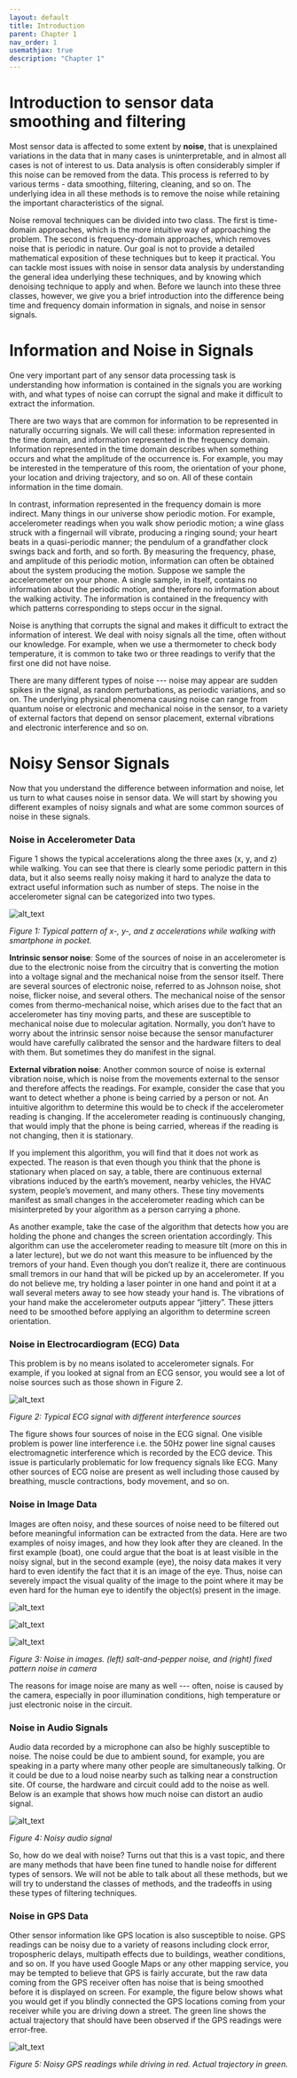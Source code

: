 ```yaml
---
layout: default
title: Introduction
parent: Chapter 1
nav_order: 1
usemathjax: true
description: "Chapter 1"
---
```


# Introduction to sensor data smoothing and filtering

Most sensor data is affected to some extent by **noise**, that is unexplained variations in the data that in many cases is uninterpretable, and in almost all cases is not of interest to us. Data analysis is often considerably simpler if this noise can be removed from the data. This process is referred to by various terms - data smoothing, filtering, cleaning, and so on. The underlying idea in all these methods is to remove the noise while retaining the important characteristics of the signal.

Noise removal techniques can be divided into two class. The first is time-domain approaches, which is the more intuitive way of approaching the problem. The second is frequency-domain approaches, which removes noise that is periodic in nature. Our goal is not to provide a detailed mathematical exposition of these techniques but to keep it practical. You can tackle most issues with noise in sensor data analysis by understanding the general idea underlying these techniques, and by knowing which denoising technique to apply and when. Before we launch into these three classes, however, we give you a brief introduction into the difference being time and frequency domain information in signals, and noise in sensor signals.

# Information and Noise in Signals

One very important part of any sensor data processing task is understanding how information is contained in the signals you are working with, and what types of noise can corrupt the signal and make it difficult to extract the information. 

There are two ways that are common for information to be represented in naturally occurring signals. We will call these: information represented in the time domain, and information represented in the frequency domain. Information represented in the time domain describes when something occurs and what the amplitude of the occurrence is. For example, you may be interested in the temperature of this room, the orientation of your phone, your location and driving trajectory, and so on. All of these contain information in the time domain.

In contrast, information represented in the frequency domain is more indirect. Many things in our universe show periodic motion. For example, accelerometer readings when you walk show periodic motion; a wine glass struck with a fingernail will vibrate, producing a ringing sound; your heart beats in a quasi-periodic manner; the pendulum of a grandfather clock swings back and forth, and so forth. By measuring the frequency, phase, and amplitude of this periodic motion, information can often be obtained about the system producing the motion. Suppose we sample the accelerometer on your phone. A single sample, in itself, contains no information about the periodic motion, and therefore no information about the walking activity. The information is contained in the frequency with which patterns corresponding to steps occur in the signal.

Noise is anything that corrupts the signal and makes it difficult to extract the information of interest. We deal with noisy signals all the time, often without our knowledge. For example, when we use a thermometer to check body temperature, it is common to take two or three readings to verify that the first one did not have noise. 

There are many different types of noise --- noise may appear are sudden spikes in the signal, as  random perturbations, as periodic variations, and so on. The underlying physical phenomena causing noise can range from quantum noise or electronic and mechanical noise in the sensor, to a variety of external factors that depend on sensor placement, external vibrations and electronic interference and so on.


# Noisy Sensor Signals

Now that you understand the difference between information and noise, let us turn to what causes noise in sensor data. We will start by showing you different examples of noisy signals and what are some common sources of noise in these signals.


### Noise in Accelerometer Data

Figure 1 shows the typical accelerations along the three axes (x, y, and z) while walking. You can see that there is clearly some periodic pattern in this data, but it also seems really noisy making it hard to analyze the data to extract useful information such as number of steps. The noise in the accelerometer signal can be categorized into two types.

![alt_text](images/image4.png "image_tooltip")

_Figure 1: Typical pattern of x-, y-, and z accelerations while walking with smartphone in pocket._

**Intrinsic sensor noise**: Some of the sources of noise in an accelerometer is due to the electronic noise from the circuitry that is converting the motion into a voltage signal and the mechanical noise from the sensor itself. There are several sources of electronic noise, referred to as Johnson noise, shot noise, flicker noise, and several others.  The mechanical noise of the sensor comes from thermo-mechanical noise, which arises due to the fact that an accelerometer has tiny moving parts, and these are susceptible to mechanical noise due to molecular agitation. Normally, you don’t have to worry about the intrinsic sensor noise because the sensor manufacturer would have carefully calibrated the sensor and the hardware filters to deal with them. But sometimes they do manifest in the signal. 

**External vibration noise**: Another common source of noise is external vibration noise, which is noise from the movements external to the sensor and therefore affects the readings. For example, consider the case that you want to detect whether a phone is being carried by a person or not. An intuitive algorithm to determine this would be to check if the accelerometer reading is changing. If the accelerometer reading is continuously changing, that would imply that the phone is being carried, whereas if the reading is not changing, then it is stationary. 

If you implement this algorithm, you will find that it does not work as expected. The reason is that even though you think that the phone is stationary when placed on say, a table, there are continuous external vibrations induced by the earth’s movement, nearby vehicles, the HVAC system, people’s movement, and many others. These tiny movements manifest as small changes in the accelerometer reading which can be misinterpreted by your algorithm as a person carrying a phone.

As another example, take the case of the algorithm that detects how you are holding the phone and changes the screen orientation accordingly. This algorithm can use the accelerometer reading to measure tilt (more on this in a later lecture), but we do not want this measure to be influenced by the tremors of your hand. Even though you don’t realize it, there are continuous small tremors in our hand that will be picked up by an accelerometer. If you do not believe me, try holding a laser pointer in one hand and point it at a wall several meters away to see how steady your hand is. The vibrations of your hand make the accelerometer outputs appear “jittery”.  These jitters need to be smoothed before applying an algorithm to determine screen orientation.


### Noise in Electrocardiogram (ECG) Data

This problem is by no means isolated to accelerometer signals. For example, if you looked at signal from an ECG sensor, you would see a lot of noise sources such as those shown in Figure 2. 

![alt_text](images/image2.png "image_tooltip")

_Figure 2: Typical ECG signal with different interference sources_

The figure shows four sources of noise in the ECG signal. One visible problem is power line interference i.e. the 50Hz power line signal causes electromagnetic interference which is recorded by the ECG device. This issue is particularly problematic for low frequency signals like ECG. Many other sources of ECG noise are present as well including those caused by breathing, muscle contractions, body movement, and so on. 


### Noise in Image Data

Images are often noisy, and these sources of noise need to be filtered out before meaningful information can be extracted from the data. Here are two examples of noisy images, and how they look after they are cleaned. In the first example (boat), one could argue that the boat is at least visible in the noisy signal, but in the second example (eye), the noisy data makes it very hard to even identify the fact that it is an image of the eye. Thus, noise can severely impact the visual quality of the image to the point where it may be even hard for the human eye to identify the object(s) present in the image.

![alt_text](images/image1.png "image_tooltip")

![alt_text](images/image3.png "image_tooltip")

![alt_text](images/image15.png "image_tooltip")

_Figure 3: Noise in images. (left) salt-and-pepper noise, and (right) fixed pattern noise in camera_

The reasons for image noise are many as well --- often, noise is caused by the camera, especially in poor illumination conditions, high temperature or just electronic noise in the circuit. 


### Noise in Audio Signals 

Audio data recorded by a microphone can also be highly susceptible to noise. The noise could be due to ambient sound, for example, you are speaking in a party where many other people are simultaneously talking. Or it could be due to a loud noise nearby such as talking near a construction site. Of course, the hardware and circuit could add to the noise as well. Below is an example that shows how much noise can distort an audio signal.

![alt_text](images/image13.png "image_tooltip")

_Figure 4: Noisy audio signal_

So, how do we deal with noise? Turns out that this is a vast topic, and there are many methods that have been fine tuned to handle noise for different types of sensors. We will not be able to talk about all these methods, but we will try to understand the classes of methods, and the tradeoffs in using these types of filtering techniques.


### Noise in GPS Data

Other sensor information like GPS location is also susceptible to noise. GPS readings can be noisy due to a variety of reasons including clock error, tropospheric delays, multipath effects due to buildings, weather conditions, and so on. If you have used Google Maps or any other mapping service, you may be tempted to believe that GPS is fairly accurate, but the raw data coming from the GPS receiver often has noise that is being smoothed before it is displayed on screen. For example, the figure below shows what you would get if you blindly connected the GPS locations coming from your receiver while you are driving down a street. The green line shows the actual trajectory that should have been observed if the GPS readings were error-free.

![alt_text](images/image8.png "image_tooltip")

_Figure 5: Noisy GPS readings while driving in red. Actual trajectory in green._


